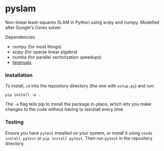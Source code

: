 # pyslam
Non-linear least-squares SLAM in Python using scipy and numpy. Modelled after Google's Ceres solver.

Dependencies:
* numpy (for most things)
* scipy (for sparse linear algebra)
* numba (for parallel vectorization speedups)
* [liegroups](https://gitlab.com/utiasSTARS/liegroups)

### Installation
To install, `cd` into the repository directory (the one with `setup.py`) and run:
```
pip install -e .
```
The `-e` flag tells pip to install the package in-place, which lets you make changes to the code without having to reinstall every time.

### Testing
Ensure you have `pytest` installed on your system, or install it using `conda install pytest` or `pip install pytest`. Then run `pytest` in the repository directory.
